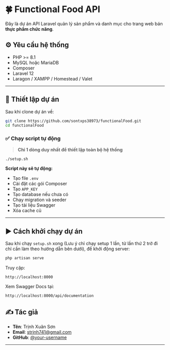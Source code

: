 # 🍀 Functional Food API

Đây là dự án API Laravel quản lý sản phẩm và danh mục cho trang web bán **thực phẩm chức năng**.


## ⚙️ Yêu cầu hệ thống

- PHP >= 8.1
- MySQL hoặc MariaDB
- Composer
- Laravel 12
- Laragon / XAMPP / Homestead / Valet

---

## 🧪 Thiết lập dự án

Sau khi clone dự án về:

```bash
git clone https://github.com/sontxps38973/functionalFood.git
cd functionalFood
```

### ✅ Chạy script tự động

> **Chỉ 1 dòng duy nhất để thiết lập toàn bộ hệ thống**

```bash
./setup.sh
```

**Script này sẽ tự động:**

- Tạo file `.env`
- Cài đặt các gói Composer
- Tạo `APP_KEY`
- Tạo database nếu chưa có
- Chạy migration và seeder
- Tạo tài liệu Swagger
- Xóa cache cũ

---
## ▶️ Cách khởi chạy dự án

Sau khi chạy `setup.sh` xong (Lưu ý chỉ chạy setup 1 lần, từ lần thứ 2 trở đi chỉ cần làm theo hướng dẫn bên dưới), để khởi động server:

```bash
php artisan serve
```

Truy cập:
```
http://localhost:8000
```

Xem Swagger Docs tại:
```
http://localhost:8000/api/documentation
```



## ✍️ Tác giả

- **Tên**: Trịnh Xuân Sơn
- **Email**: strinh741@gmail.com
- **GitHub**: [@your-username](https://github.com/your-username)

---


